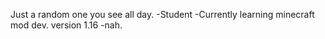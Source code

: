 Just a random one you see all day.
-Student
-Currently learning minecraft mod dev. version 1.16
-nah.

<!---
SGK2401/SGK2401 is a ✨ special ✨ repository because its `README.md` (this file) appears on your GitHub profile.
You can click the Preview link to take a look at your changes.
--->
